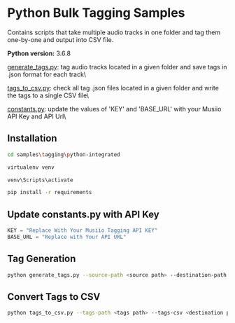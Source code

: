 # Python Bulk Tagging Samples

Contains scripts that take multiple audio tracks in one folder and tag them one-by-one and output into CSV file.

**Python version:** 3.6.8

[generate_tags.py](generate_tags.py):
tag audio tracks located in a given folder and save tags in .json format for each track\

[tags_to_csv.py](tags_to_csv.py):
check all tag .json files located in a given folder and write the tags to a single CSV file\

[constants.py](constants.py):
update the values of 'KEY' and 'BASE_URL' with your Musiio API Key and API Url\

## Installation

```bash
cd samples\tagging\python-integrated

virtualenv venv

venv\Scripts\activate

pip install -r requirements
```

## Update constants.py with API Key

```python
KEY = "Replace With Your Musiio Tagging API KEY"
BASE_URL = "Replace with Your API URL"
```

## Tag Generation

```bash
python generate_tags.py --source-path <source path> --destination-path <destination path> --tag-selection "content type" "genre" "bpm" "key" "mood" "energy" "instrumentation"
```

## Convert Tags to CSV

```bash
python tags_to_csv.py --tags-path <tags path> --tags-csv <destination path for csv> --tags-types "genre" "genre secondary" "mood" "mood secondary" "energy" "vocal presence" "instrument"
```
